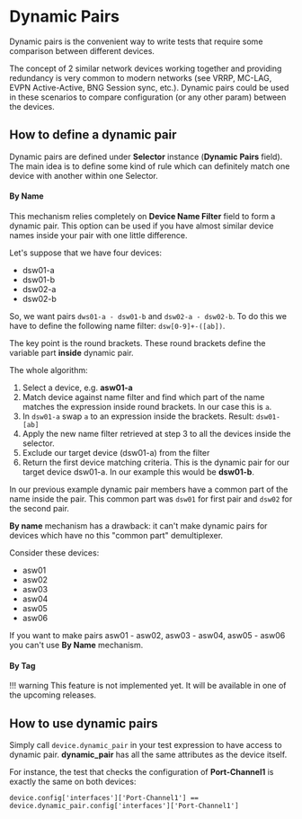 # Dynamic Pairs

Dynamic pairs is the convenient way to write tests that require some comparison between different devices.

The concept of 2 similar network devices working together and providing redundancy is very common to modern networks (see VRRP, MC-LAG, EVPN Active-Active, BNG Session sync, etc.). Dynamic pairs could be used in these scenarios to compare configuration (or any other param) between the devices.


## How to define a dynamic pair

Dynamic pairs are defined under **Selector** instance (**Dynamic Pairs** field).
The main idea is to define some kind of rule which can definitely match one device with another within one Selector.

#### By Name

This mechanism relies completely on **Device Name Filter** field to form a dynamic pair.
This option can be used if you have almost similar device names inside your pair with one little difference.

Let's suppose that we have four devices:

* dsw01-a
* dsw01-b
* dsw02-a
* dsw02-b

So, we want pairs `dws01-a - dsw01-b` and `dsw02-a - dsw02-b`. To do this we have to define the following name filter: `dsw[0-9]+-([ab])`.

The key point is the round brackets. These round brackets define the variable part **inside** dynamic pair.

The whole algorithm:

1. Select a device, e.g. **asw01-a**
2. Match device against name filter and find which part of the name matches the expression inside round brackets. In our case this is `a`.
3. In `dsw01-a` swap `a` to an expression inside the brackets. Result: `dsw01-[ab]`
4. Apply the new name filter retrieved at step 3 to all the devices inside the selector.
5. Exclude our target device (dsw01-a) from the filter
6. Return the first device matching criteria. This is the dynamic pair for our target device dsw01-a. In our example this would be **dsw01-b**.


In our previous example dynamic pair members have a common part of the name inside the pair. This common part was `dsw01` for first pair and `dsw02` for the second pair.

**By name** mechanism has a drawback: it can't make dynamic pairs for devices which have no this "common part" demultiplexer.

Consider these devices:

* asw01
* asw02
* asw03
* asw04
* asw05
* asw06

If you want to make pairs asw01 - asw02, asw03 - asw04, asw05 - asw06 you can't use **By Name** mechanism.


#### By Tag

!!! warning
    This feature is not implemented yet. It will be available in one of the upcoming releases.


## How to use dynamic pairs

Simply call `device.dynamic_pair` in your test expression to have access to dynamic pair.
**dynamic_pair** has all the same attributes as the device itself.

For instance, the test that checks the configuration of **Port-Channel1** is exactly the same on both devices:
```
device.config['interfaces']['Port-Channel1'] == device.dynamic_pair.config['interfaces']['Port-Channel1']
```
